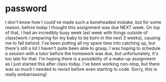 # password

I don't know how I could've made such a boneheaded mistake, but for some reason, before today I thought this assignment was due NEXT week.  On top of that, I had an incredibly busy week last week with things outside of class(work / preparing for my baby to be born in the next 3 weeks), causing me to fall behind.  I've been putting all my spare time into catching up, but there's still a lot I haven't quite been able to grasp.  I was hoping to schedule a session with a tutor before the homework was due, but unfortunately, it's too late for that.  I'm hoping there is a possibility of a make-up assignment as I just started this after class today.  I've been working non-stop, but there was so much I needed to revisit before even starting to code. Sorry, this is really embarrassing!
